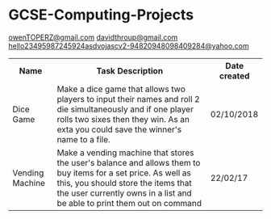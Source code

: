 # GCSE-Computing-Projects

owenTOPERZ@gmail.com
davidthroup@gmail.com
hello23495987245924asdvojascv2-94820948098409284@yahoo.com


<table>
  <tr>
    <th>Name</th>
    <th>Task Description</th>
    <th>Date created</th>
  </tr>
  <tr>
    <td>Dice Game</td>
    <td>Make a dice game that allows two players to input their names and roll 2 die simultaneously and if one player rolls two sixes then they win. As an exta you could save the winner's name to a file.</td>
    <td>02/10/2018</td>
  </tr>
  <tr>
    <td>Vending Machine</td>
    <td>Make a vending machine that stores the user's balance and allows them to buy items for a set price. As well as this, you should store the items that the user currently owns in a list and be able to print them out on command</td>
    <td>22/02/17</td>
  </tr>
  
